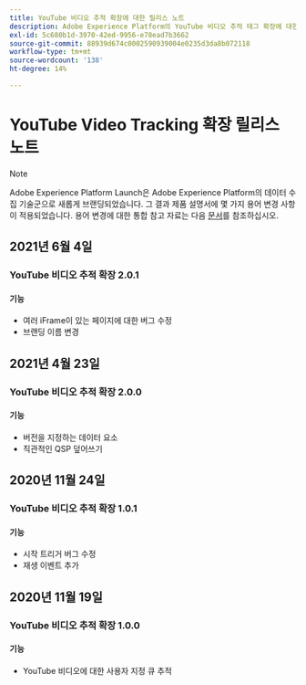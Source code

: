 ```yaml
---
title: YouTube 비디오 추적 확장에 대한 릴리스 노트
description: Adobe Experience Platform의 YouTube 비디오 추적 태그 확장에 대한 최신 릴리스 정보입니다.
exl-id: 5c680b1d-3970-42ed-9956-e78ead7b3662
source-git-commit: 88939d674c0002590939004e0235d3da8b072118
workflow-type: tm+mt
source-wordcount: '138'
ht-degree: 14%

---
```


# YouTube Video Tracking 확장 릴리스 노트

>[!NOTE]
>
>Adobe Experience Platform Launch은 Adobe Experience Platform의 데이터 수집 기술군으로 새롭게 브랜딩되었습니다. 그 결과 제품 설명서에 몇 가지 용어 변경 사항이 적용되었습니다. 용어 변경에 대한 통합 참고 자료는 다음 [문서](../../../term-updates.md)를 참조하십시오.

## 2021년 6월 4일

### YouTube 비디오 추적 확장 2.0.1

#### 기능

* 여러 iFrame이 있는 페이지에 대한 버그 수정
* 브랜딩 이름 변경

## 2021년 4월 23일

### YouTube 비디오 추적 확장 2.0.0

#### 기능

* 버전을 지정하는 데이터 요소
* 직관적인 QSP 덮어쓰기

## 2020년 11월 24일

### YouTube 비디오 추적 확장 1.0.1

#### 기능

* 시작 트리거 버그 수정
* 재생 이벤트 추가

## 2020년 11월 19일

### YouTube 비디오 추적 확장 1.0.0

#### 기능

* YouTube 비디오에 대한 사용자 지정 큐 추적
